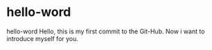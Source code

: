 # hello-word
hello-word
Hello, this is my first commit to the Git-Hub. Now i want to introduce myself for you.
